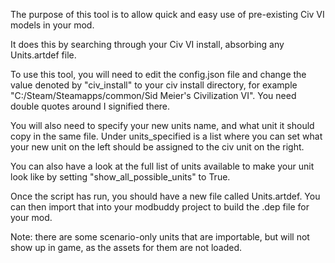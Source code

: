 The purpose of this tool is to allow quick and easy use of pre-existing Civ VI models in your mod.

It does this by searching through your Civ VI install, absorbing any Units.artdef file.

To use this tool, you will need to edit the config.json file and change the value denoted by "civ_install" to your
civ install directory, for example "C:/Steam/Steamapps/common/Sid Meier's Civilization VI". You need double quotes around
I signified there.

You will also need to specify your new units name, and what unit it should copy in the same file.
Under units_specified is a list where you can set what your new unit on the left should be assigned to the civ unit on the right.

You can also have a look at the full list of units available to make your unit look like by setting "show_all_possible_units" to True.

Once the script has run, you should have a new file called Units.artdef. You can then import that into your modbuddy project to build
the .dep file for your mod.

Note: there are some scenario-only units that are importable, but will not show up in game, as the assets for them
are not loaded.
